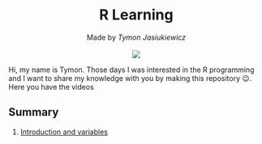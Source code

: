 <h1 align="center">R Learning</h1>

<p align="center">
  Made by <i>Tymon Jasiukiewicz</i><br><br>
  <img src="https://img.shields.io/badge/r-%23276DC3.svg?style=for-the-badge&logo=r&logoColor=white">
</p>

<p>Hi, my name is Tymon. Those days I was interested in the R programming and I want to share my knowledge with you by making this repository 😉. Here you have the <a>videos</a></p>

## Summary

1. [Introduction and variables](https://github.com/jasiukiewicztymon/RLearning/blob/main/%231/Variables.md)
